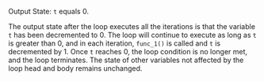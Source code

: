 Output State: `t` equals 0.

The output state after the loop executes all the iterations is that the variable `t` has been decremented to 0. The loop will continue to execute as long as `t` is greater than 0, and in each iteration, `func_1()` is called and `t` is decremented by 1. Once `t` reaches 0, the loop condition is no longer met, and the loop terminates. The state of other variables not affected by the loop head and body remains unchanged.